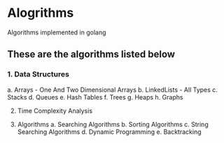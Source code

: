 # Alogrithms
Algorithms implemented in golang


## These are the algorithms listed below

### 1. Data Structures
   a. Arrays - One And Two Dimensional Arrays
   b. LinkedLists - All Types 
   c. Stacks
   d. Queues
   e. Hash Tables
   f. Trees
   g. Heaps
   h. Graphs

2. Time Complexity Analysis

3. Algorithms
  a. Searching Algorithms
  b. Sorting Algorithms
  c. String Searching Algorithms
  d. Dynamic Programming
  e. Backtracking
